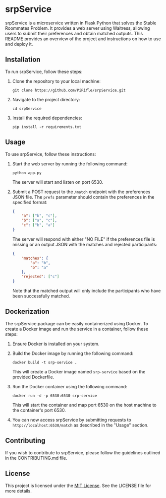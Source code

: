 # srpService

srpService is a microservice written in Flask Python that solves the Stable Roommates Problem. It provides a web server using Waitress, allowing users to submit their preferences and obtain matched outputs. This README provides an overview of the project and instructions on how to use and deploy it.

## Installation

To run srpService, follow these steps:

1. Clone the repository to your local machine:

   ```
   git clone https://github.com/PiRifle/srpService.git
   ```

2. Navigate to the project directory:

   ```
   cd srpService
   ```

3. Install the required dependencies:

   ```
   pip install -r requirements.txt
   ```

## Usage

To use srpService, follow these instructions:

1. Start the web server by running the following command:

   ```
   python app.py
   ```

   The server will start and listen on port 6530.

2. Submit a POST request to the `/match` endpoint with the preferences JSON file. The `prefs` parameter should contain the preferences in the specified format:

   ```json
   {
       "a": ["b", "c"],
       "b": ["a", "c"],
       "c": ["b", "a"]
   }
   ```

   The server will respond with either "NO FILE" if the preferences file is missing or an output JSON with the matches and rejected participants:

   ```json
   {
       "matches": {
           "a": "b",
           "b": "a"
       },
       "rejected": ["c"]
   }
   ```

   Note that the matched output will only include the participants who have been successfully matched.

## Dockerization

The srpService package can be easily containerized using Docker. To create a Docker image and run the service in a container, follow these steps:

1. Ensure Docker is installed on your system.

2. Build the Docker image by running the following command:

   ```
   docker build -t srp-service .
   ```

   This will create a Docker image named `srp-service` based on the provided Dockerfile.

3. Run the Docker container using the following command:

   ```
   docker run -d -p 6530:6530 srp-service
   ```

   This will start the container and map port 6530 on the host machine to the container's port 6530.

4. You can now access srpService by submitting requests to `http://localhost:6530/match` as described in the "Usage" section.

## Contributing

If you wish to contribute to srpService, please follow the guidelines outlined in the CONTRIBUTING.md file.

## License

This project is licensed under the [MIT License](https://opensource.org/licenses/MIT). See the LICENSE file for more details.